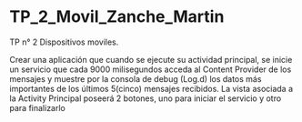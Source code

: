 # TP_2_Movil_Zanche_Martin
 TP n° 2 Dispositivos moviles.
 
Crear una aplicación que cuando se ejecute su actividad principal, se inicie un servicio que cada 9000 milisegundos acceda al Content Provider de los mensajes y muestre por la consola de debug (Log.d) los datos más importantes de los últimos 5(cinco) mensajes recibidos. La vista asociada a la Activity Principal poseerá 2 botones, uno para iniciar el servicio y otro para finalizarlo
